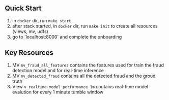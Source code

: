 
## Quick Start

1. in `docker` dir, run `make start`
2. after stack started, in `docker` dir, run `make init` to create all resources (views, mv, udfs)
3. go to 'localhost:8000' and complete the onboarding


## Key Resources

1. MV `mv_fraud_all_features` contains the features used for train the fraud detection model and for real-time inference
2. MV `mv_detected_fraud` contains all the detected fraud and the groud truth
3. View `v_realtime_model_performance_1m` contains real-time model evalution for every 1 minute tumble window